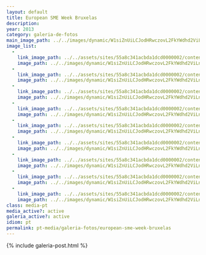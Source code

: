 ```yaml
---
layout: default
title: European SME Week Bruxelas
description: 
year: 2013
category: galeria-de-fotos
main_image_path: ../../images/dynamic/W1siZnUiLCJodHRwczovL2FkYWdhd2ViLnMzLmFtYXpvbmF/dsc02352-fileminimizer29f6.jpg?sha=d8611b801e25dcc2
image_list: 
  - 
    link_image_path: ../../assets/sites/55a8c341acbda1dcd0000002/content_entry55a8c390acbda18686000013/55a8c3ccacbda1aa99000133/files/dsc02352-fileminimizer4d6f.jpg?1450720865
    image_path: ../../images/dynamic/W1siZnUiLCJodHRwczovL2FkYWdhd2ViLnMzLmFtYXpvbmF/dsc02352-fileminimizer29f6.jpg?sha=d8611b801e25dcc2
  - 
    link_image_path: ../../assets/sites/55a8c341acbda1dcd0000002/content_entry55a8c390acbda18686000013/55a8c3d3acbda114b8000138/files/dsc02356-fileminimizer74bf.jpg?1450720866
    image_path: ../../images/dynamic/W1siZnUiLCJodHRwczovL2FkYWdhd2ViLnMzLmFtYXpvbmF/dsc02356-fileminimizer5cd6.jpg?sha=00478f8328bb3571
  - 
    link_image_path: ../../assets/sites/55a8c341acbda1dcd0000002/content_entry55a8c390acbda18686000013/55a8c3d9acbda1733d00013b/files/dsc02357-fileminimizer74bf.jpg?1450720866
    image_path: ../../images/dynamic/W1siZnUiLCJodHRwczovL2FkYWdhd2ViLnMzLmFtYXpvbmF/dsc02357-fileminimizerd6f3.jpg?sha=eb387d383fb2c084
  - 
    link_image_path: ../../assets/sites/55a8c341acbda1dcd0000002/content_entry55a8c390acbda18686000013/55a8c3d8acbda1733d00013a/files/dsc02360-fileminimizer74bf.jpg?1450720866
    image_path: ../../images/dynamic/W1siZnUiLCJodHRwczovL2FkYWdhd2ViLnMzLmFtYXpvbmF/dsc02360-fileminimizer7e23.jpg?sha=41e37a7729b12256
  - 
    link_image_path: ../../assets/sites/55a8c341acbda1dcd0000002/content_entry55a8c390acbda18686000013/55a8c3cdacbda1aa99000134/files/dsc02362-fileminimizer4d6f.jpg?1450720865
    image_path: ../../images/dynamic/W1siZnUiLCJodHRwczovL2FkYWdhd2ViLnMzLmFtYXpvbmF/dsc02362-fileminimizer29ba.jpg?sha=bd6cd03826455f62
  - 
    link_image_path: ../../assets/sites/55a8c341acbda1dcd0000002/content_entry55a8c390acbda18686000013/55a8c3d0acbda144c7000136/files/dsc02382-fileminimizer74bf.jpg?1450720866
    image_path: ../../images/dynamic/W1siZnUiLCJodHRwczovL2FkYWdhd2ViLnMzLmFtYXpvbmF/dsc02382-fileminimizeradab.jpg?sha=80bffdbc86066460
  - 
    link_image_path: ../../assets/sites/55a8c341acbda1dcd0000002/content_entry55a8c390acbda18686000013/55a8c3d7acbda1733d000139/files/fotografia-1-374bf.jpg?1450720866
    image_path: ../../images/dynamic/W1siZnUiLCJodHRwczovL2FkYWdhd2ViLnMzLmFtYXpvbmF/fotografia-1-35ce7.jpg?sha=e90dd25e2b72d33f
  - 
    link_image_path: ../../assets/sites/55a8c341acbda1dcd0000002/content_entry55a8c390acbda18686000013/55a8c3cfacbda12e07000135/files/pa1703414d6f.jpg?1450720865
    image_path: ../../images/dynamic/W1siZnUiLCJodHRwczovL2FkYWdhd2ViLnMzLmFtYXpvbmF/pa17034172dd.jpg?sha=1ace895c67ac61bb
  - 
    link_image_path: ../../assets/sites/55a8c341acbda1dcd0000002/content_entry55a8c390acbda18686000013/55a8c3d2acbda1cf2f000137/files/pa17034474bf.jpg?1450720866
    image_path: ../../images/dynamic/W1siZnUiLCJodHRwczovL2FkYWdhd2ViLnMzLmFtYXpvbmF/pa170344cb0d.jpg?sha=e1abbdf80dfd7b20
class: media-pt
media_active?: active
galeria_active?: active
idiom: pt
permalink: pt-media/galeria-fotos/european-sme-week-bruxelas
--- 
```


{% include galeria-post.html %}